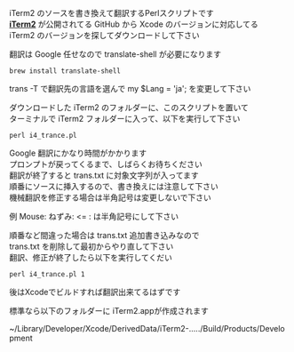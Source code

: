  iTerm2 のソースを書き換えて翻訳するPerlスクリプトです  
 [**iTerm2**](https://github.com/gnachman/iTerm2) が公開されてる GitHub から Xcode のバージョンに対応してる  
 iTerm2 のバージョンを探してダウンロードして下さい
 
 翻訳は Google 任せなので translate-shell が必要になります
 
 ```brew install translate-shell```
 
 trans -T で翻訳先の言語を選んで my $Lang = 'ja'; を変更して下さい
 
 ダウンロードした iTerm2 のフォルダーに、このスクリプトを置いて<br/>
 ターミナルで iTerm2 フォルダーに入って、以下を実行して下さい

 ```perl i4_trance.pl```
 
 Google 翻訳にかなり時間がかかります<br/>
 プロンプトが戻ってくるまで、しばらくお待ちください<br/>
 翻訳が終了すると trans.txt に対象文字列が入ってます<br/>
 順番にソースに挿入するので、書き換えには注意して下さい<br/>
 機械翻訳を修正する場合は半角記号は変更しないで下さい
 
 例 Mouse: ねずみ: <= : は半角記号にして下さい</br>
 
 順番など間違った場合は trans.txt 追加書き込みなので<br/>
 trans.txt を削除して最初からやり直して下さい<br/>
 翻訳、修正が終了したら以下を実行してくだい

 ```perl i4_trance.pl 1```
 
 後はXcodeでビルドすれば翻訳出来てるはずです

 標準なら以下のフォルダーに iTerm2.appが作成されます

~/Library/Developer/Xcode/DerivedData/iTerm2-...../Build/Products/Development

